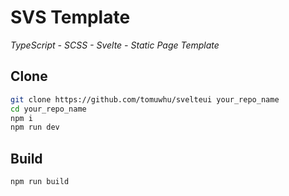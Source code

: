 # SVS Template

_TypeScript - SCSS - Svelte - Static Page Template_

## Clone

```bash
git clone https://github.com/tomuwhu/svelteui your_repo_name
cd your_repo_name
npm i
npm run dev
```

## Build

```bash
npm run build
```
